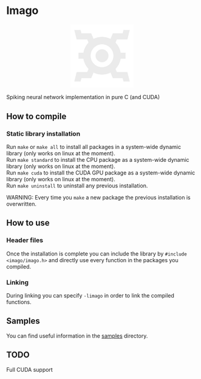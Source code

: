 # Imago
<p align="center" width="100%">
    <img width="33%" src="/imago.png"> 
</p>
Spiking neural network implementation in pure C (and CUDA)

## How to compile
### Static library installation
Run `make` or `make all` to install all packages in a system-wide dynamic library (only works on linux at the moment).<br/>
Run `make standard` to install the CPU package as a system-wide dynamic library (only works on linux at the moment).<br/>
Run `make cuda` to install the CUDA GPU package as a system-wide dynamic library (only works on linux at the moment).<br/>
Run `make uninstall` to uninstall any previous installation.

WARNING: Every time you `make` a new package the previous installation is overwritten.

## How to use
### Header files
Once the installation is complete you can include the library by `#include <imago/imago.h>` and directly use every function in the packages you compiled.<br/>

### Linking
During linking you can specify `-limago` in order to link the compiled functions.

## Samples
You can find useful information in the [samples](samples) directory.

## TODO
Full CUDA support
